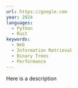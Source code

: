 ```yaml
---
url: https://google.com
year: 2024
languages:
  - Python
  - Rust
keywords:
  - Web
  - Information Retrieval
  - Binary Trees
  - Performance
---
```

Here is a description